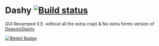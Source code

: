 # Dashy [![Build status](https://ci.appveyor.com/api/projects/status/25f3rabups5vvw79)](https://ci.appveyor.com/project/Walkman100/dashy)

GUI Revamped (I.E. without all the extra crap) & No extra forms version of [Deavmi/Dashy](https://github.com/deavmi/Dashy)


[![Bitdeli Badge](https://d2weczhvl823v0.cloudfront.net/Walkman100/dashy/trend.png)](https://bitdeli.com/free "Bitdeli Badge")
